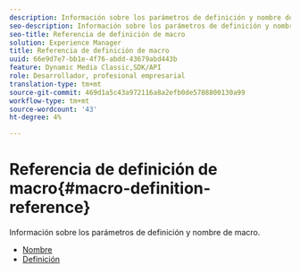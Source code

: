 ```yaml
---
description: Información sobre los parámetros de definición y nombre de macro.
seo-description: Información sobre los parámetros de definición y nombre de macro.
seo-title: Referencia de definición de macro
solution: Experience Manager
title: Referencia de definición de macro
uuid: 66e9d7e7-bb1e-4f76-abdd-43679abd443b
feature: Dynamic Media Classic,SDK/API
role: Desarrollador, profesional empresarial
translation-type: tm+mt
source-git-commit: 469d1a5c43a972116a8a2efb0de5708800130a99
workflow-type: tm+mt
source-wordcount: '43'
ht-degree: 4%

---
```



# Referencia de definición de macro{#macro-definition-reference}

Información sobre los parámetros de definición y nombre de macro.

* [Nombre](r-name-macro.md)
* [Definición](r-definition-macro.md)
